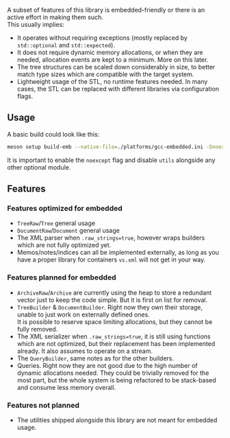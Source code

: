 A subset of features of this library is embedded-friendly or there is an active effort in making them such.  
This usually implies:

- It operates without requiring exceptions (mostly replaced by `std::optional` and `std::expected`).
- It does not require dynamic memory allocations, or when they are needed, allocation events are kept to a minimum. More on this later.
- The tree structures can be scaled down considerably in size, to better match type sizes which are compatible with the target system.
- Lightweight usage of the STL, no runtime features needed. In many cases, the STL can be replaced with different libraries via configuration flags.

## Usage

A basic build could look like this:

```bash
meson setup build-emb --native-file=./platforms/gcc-embedded.ini -Dnoexcept=true -Dutils=false
```

It is important to enable the `noexcept` flag and disable `utils` alongside any other optional module. 

## Features

### Features optimized for embedded
- `TreeRaw`/`Tree` general usage
- `DocumentRaw`/`Document` general usage
- The XML parser when `.raw_strings=true`, however wraps builders which are not fully optimized yet.
- Memos/notes/indices can all be implemented externally, as long as you have a proper library for containers `vs.xml` will not get in your way.

### Features planned for embedded
- `ArchiveRaw`/`Archive` are currently using the heap to store a redundant vector just to keep the code simple. But it is first on list for removal.
- `TreeBuilder` & `DocumentBuilder`. Right now they own their storage, unable to just work on externally defined ones.  
  It is possible to reserve space limiting allocations, but they cannot be fully removed.
- The XML serializer when `.raw_strings=true`, it is still using functions which are not optimized, but their replacement has been implemented already. It also assumes to operate on a stream.
- The `QueryBuilder`, same notes as for the other builders.
- Queries. Right now they are not good due to the high number of dynamic allocations needed. They could be trivially removed for the most part, but the whole system is being refactored to be stack-based and consume less memory overall.

### Features not planned
- The utilities shipped alongside this library are not meant for embedded usage.